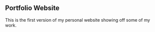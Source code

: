 ## Portfolio Website

This is the first version of my personal website showing off some of my work.

